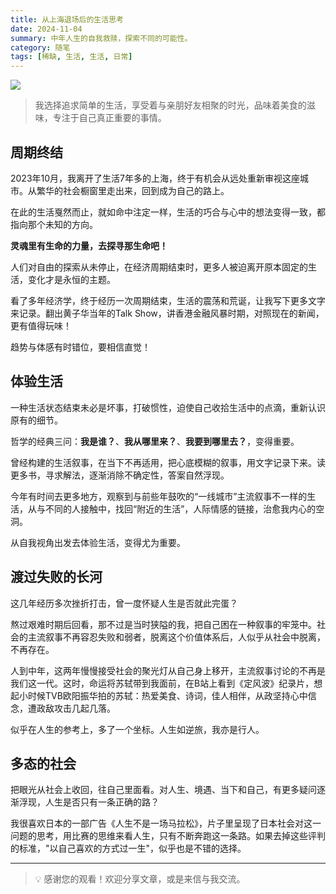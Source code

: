 ```yaml
---
title: 从上海退场后的生活思考
date: 2024-11-04
summary: 中年人生的自我救赎，探索不同的可能性。
category: 随笔
tags: [稀缺, 生活, 生活, 日常]
---
```


![](https://blog-1259751088.cos.ap-shanghai.myqcloud.com/20250104173015759.png?imageSlim)

> 我选择追求简单的生活，享受着与亲朋好友相聚的时光，品味着美食的滋味，专注于自己真正重要的事情。

## 周期终结

2023年10月，我离开了生活7年多的上海，终于有机会从远处重新审视这座城市。从繁华的社会橱窗里走出来，回到成为自己的路上。

在此的生活戛然而止，就如命中注定一样，生活的巧合与心中的想法变得一致，都指向那个未知的方向。

**灵魂里有生命的力量，去探寻那生命吧！**

人们对自由的探索从未停止，在经济周期结束时，更多人被迫离开原本固定的生活，变化才是永恒的主题。

看了多年经济学，终于经历一次周期结束，生活的震荡和荒诞，让我写下更多文字来记录。翻出黄子华当年的Talk Show，讲香港金融风暴时期，对照现在的新闻，更有值得玩味！

趋势与体感有时错位，要相信直觉！

## 体验生活

一种生活状态结束未必是坏事，打破惯性，迫使自己收拾生活中的点滴，重新认识原有的细节。

哲学的经典三问：**我是谁？**、**我从哪里来？**、**我要到哪里去？**，变得重要。

曾经构建的生活叙事，在当下不再适用，把心底模糊的叙事，用文字记录下来。读更多书，寻求解法，逐渐消除不确定性，答案自然浮现。

今年有时间去更多地方，观察到与前些年鼓吹的“一线城市”主流叙事不一样的生活，从与不同的人接触中，找回“附近的生活”，人际情感的链接，治愈我内心的空洞。

从自我视角出发去体验生活，变得尤为重要。

## 渡过失败的长河

这几年经历多次挫折打击，曾一度怀疑人生是否就此完蛋？

熬过艰难时期后回看，那不过是当时狭隘的我，把自己困在一种叙事的牢笼中。社会的主流叙事不再容忍失败和弱者，脱离这个价值体系后，人似乎从社会中脱离，不再存在。

人到中年，这两年慢慢接受社会的聚光灯从自己身上移开，主流叙事讨论的不再是我们这一代。这时，命运将苏轼带到我面前，在B站上看到《定风波》纪录片，想起小时候TVB欧阳振华拍的苏轼：热爱美食、诗词，佳人相伴，从政坚持心中信念，遭政敌攻击几起几落。

似乎在人生的参考上，多了一个坐标。人生如逆旅，我亦是行人。

## 多态的社会

把眼光从社会上收回，往自己里面看。对人生、境遇、当下和自己，有更多疑问逐渐浮现，人生是否只有一条正确的路？

我很喜欢日本的一部广告《人生不是一场马拉松》，片子里呈现了日本社会对这一问题的思考，用比赛的思维来看人生，只有不断奔跑这一条路。如果去掉这些评判的标准，"以自己喜欢的方式过一生"，似乎也是不错的选择。

---

> 💡 感谢您的观看！欢迎分享文章，或是来信与我交流。